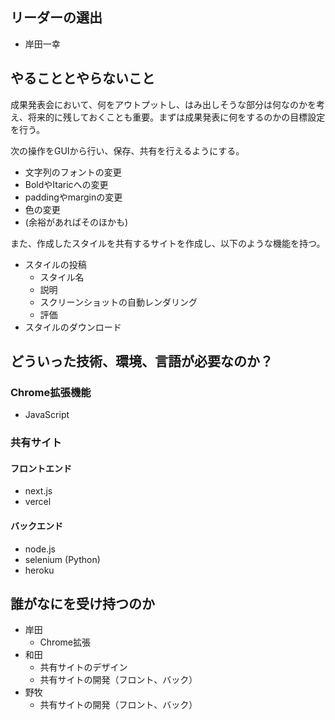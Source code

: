 ## リーダーの選出
- 岸田一幸

## やることとやらないこと
成果発表会において、何をアウトプットし、はみ出しそうな部分は何なのかを考え、将来的に残しておくことも重要。まずは成果発表に何をするのかの目標設定を行う。

次の操作をGUIから行い、保存、共有を行えるようにする。

- 文字列のフォントの変更
- BoldやItaricへの変更
- paddingやmarginの変更
- 色の変更
- (余裕があればそのほかも)

また、作成したスタイルを共有するサイトを作成し、以下のような機能を持つ。

- スタイルの投稿
    - スタイル名
    - 説明
    - スクリーンショットの自動レンダリング
    - 評価
- スタイルのダウンロード

## どういった技術、環境、言語が必要なのか？

### Chrome拡張機能
- JavaScript

### 共有サイト
#### フロントエンド
- next.js
- vercel

#### バックエンド
- node.js
- selenium (Python)
- heroku

## 誰がなにを受け持つのか
- 岸田
    - Chrome拡張
- 和田
    - 共有サイトのデザイン
    - 共有サイトの開発（フロント、バック）
- 野牧
    - 共有サイトの開発（フロント、バック）